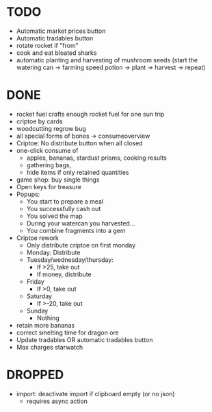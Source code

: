 # TODO
- Automatic market prices button
- Automatic tradables button
- rotate rocket if "from"
- cook and eat bloated sharks
- automatic planting and harvesting of mushroom seeds (start the watering can -> farming speed potion -> plant -> harvest -> repeat)

# DONE
- rocket fuel crafts enough rocket fuel for one sun trip
- criptoe by cards
- woodcutting regrow bug
- all special forms of bones -> consumeoverview
- Criptoe: No distribute button when all closed
- one-click consume of
  - apples, bananas, stardust prisms,  cooking results
  - gathering bags,
  - hide items if only retained quantities
- game shop: buy single things
- Open keys for treasure
- Popups:
  - You start to prepare a meal
  - You successfully cash out
  - You solved the map
  - During your watercan you harvested...
  - You combine fragments into a gem
- Criptoe rework
  - Only distribute criptoe on first monday
  - Monday: Distribute
  - Tuesday/wednesday/thursday:
    - If >25, take out
    - If money, distribute
  - Friday
    - If >0, take out
  - Saturday
    - If >-20, take out
  - Sunday
    - Nothing
- retain more bananas
- correct smelting time for dragon ore
- Update tradables OR automatic tradables button
- Max charges starwatch

# DROPPED
- import: deactivate import if clipboard empty (or no json)
  - requires async action